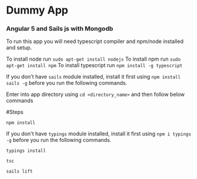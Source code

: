 # Dummy App
### Angular 5 and Sails js with Mongodb


To run this app you will need typescript compiler and npm/node installed and setup.

To install node run `sudo apt-get install nodejs`
To install npm run `sudo apt-get install npm`
To install typescript run `npm install -g typescript`


If you don't have `sails` module installed, install it first using `npm install sails -g` before you run the following commands.

Enter into app directory using `cd <directory_name>` and then follow below commands

#Steps

`npm install`

If you don't have `typings` module installed, install it first using `npm i typings -g` before you run the following commands.

`typings install`

`tsc`

`sails lift`
